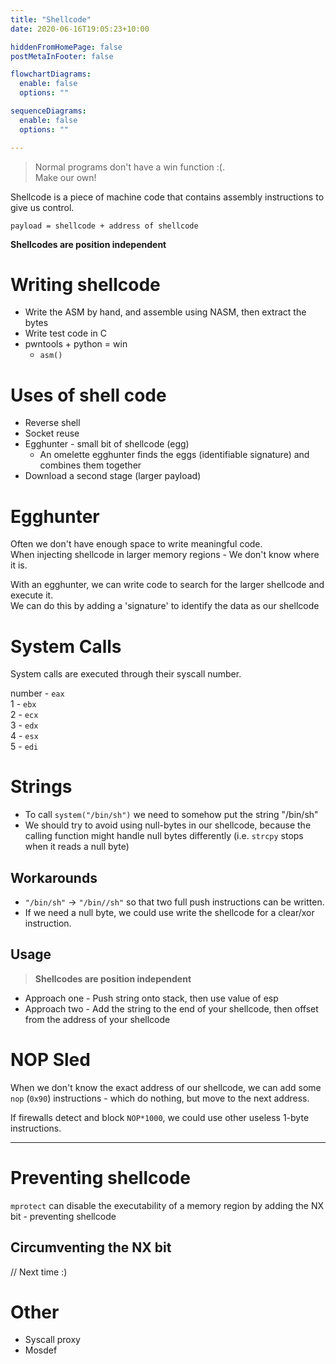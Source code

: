 ```yaml
---
title: "Shellcode"
date: 2020-06-16T19:05:23+10:00

hiddenFromHomePage: false
postMetaInFooter: false

flowchartDiagrams:
  enable: false
  options: ""

sequenceDiagrams: 
  enable: false
  options: ""

---
```


> Normal programs don't have a win function :(.  
Make our own!

Shellcode is a piece of machine code that contains assembly instructions to give us control.

`payload = shellcode + address of shellcode`

**Shellcodes are position independent**

# Writing shellcode

* Write the ASM by hand, and assemble using NASM, then extract the bytes
* Write test code in C
* pwntools + python = win
  * `asm()`

# Uses of shell code

* Reverse shell
* Socket reuse
* Egghunter - small bit of shellcode (egg)
  * An omelette egghunter finds the eggs (identifiable signature) and combines them together
* Download a second stage (larger payload)

# Egghunter

Often we don't have enough space to write meaningful code.  
When injecting shellcode in larger memory regions - We don't know where it is.

With an egghunter, we can write code to search for the larger shellcode and execute it.  
We can do this by adding a 'signature' to identify the data as our shellcode

# System Calls

System calls are executed through their syscall number.

number - `eax`  
1 - `ebx`  
2 - `ecx`  
3 - `edx`  
4 - `esx`  
5 - `edi`

# Strings

* To call `system("/bin/sh")` we need to somehow put the string "/bin/sh"
* We should try to avoid using null-bytes in our shellcode, because the calling function might handle null bytes differently (i.e. `strcpy` stops when it reads a null byte)

## Workarounds

* `"/bin/sh"` -> `"/bin//sh"` so that two full push instructions can be written.  
* If we need a null byte, we could use write the shellcode for a clear/xor instruction.

## Usage

> **Shellcodes are position independent**

* Approach one - Push string onto stack, then use value of esp 
* Approach two - Add the string to the end of your shellcode, then offset from the address of your shellcode

# NOP Sled

When we don't know the exact address of our shellcode, we can add some `nop` (`0x90`) instructions - which do nothing, but move to the next address.  

If firewalls detect and block `NOP*1000`, we could use other useless 1-byte instructions.

---

# Preventing shellcode

`mprotect` can disable the executability of a memory region by adding the NX bit - preventing shellcode

## Circumventing the NX bit

// Next time :)

# Other

* Syscall proxy
* Mosdef 

